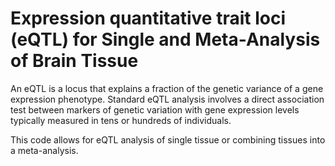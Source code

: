 # Expression quantitative trait loci (eQTL) for Single and Meta-Analysis of Brain Tissue        
                      
An eQTL is a locus that explains a fraction of the genetic variance of a gene expression phenotype. Standard eQTL analysis involves a direct association test between markers of genetic variation with gene expression levels typically measured in tens or hundreds of individuals.                 
                                 
This code allows for eQTL analysis of single tissue or combining tissues into a meta-analysis.                                 
               
          
                  
      
  
   
   
